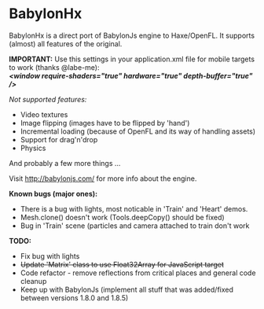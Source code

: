 BabylonHx
=========

BabylonHx is a direct port of BabylonJs engine to Haxe/OpenFL. 
It supports (almost) all features of the original.

**IMPORTANT:** Use this settings in your application.xml file for mobile targets to work (thanks @labe-me):<br/>
***&lt;window require-shaders="true" hardware="true" depth-buffer="true" /&gt;***

*Not supported features:*


  * Video textures
  * Image flipping (images have to be flipped by 'hand')
  * Incremental loading (because of OpenFL and its way of handling assets)
  * Support for drag'n'drop
  * Physics


And probably a few more things ...

Visit http://babylonjs.com/ for more info about the engine.

**Known bugs (major ones):**

  * There is a bug with lights, most noticable in 'Train' and 'Heart' demos.
  * Mesh.clone() doesn't work (Tools.deepCopy() should be fixed)
  * Bug in 'Train' scene (particles and camera attached to train don't work


**TODO:**

  * Fix bug with lights
  * ~~Update 'Matrix' class to use Float32Array for JavaScript target~~
  * Code refactor - remove reflections from critical places and general code cleanup
  * Keep up with BabylonJs (implement all stuff that was added/fixed between versions 1.8.0 and 1.8.5)


